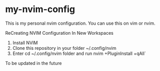 # my-nvim-config
This is my personal nvim configuration. You can use this on vim or nvim.

ReCreating NVIM Configuration In New Workspaces
1) Install NVIM
2) Clone this repository in your folder ~/.config/nvim
3) Enter cd ~/.config/nvim folder and run nvim +PluginInstall +qAll`

To be updated in the future
